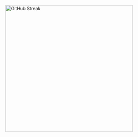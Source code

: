   <img src="https://github-readme-streak-stats.herokuapp.com?user=Lipeformigari&theme=tokyonight" alt="GitHub Streak" width="400"><br>
